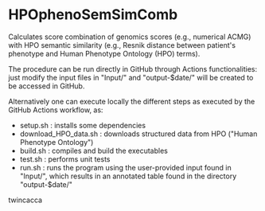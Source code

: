 # HPOphenoSemSimComb
Calculates score combination of genomics scores (e.g., numerical ACMG) with HPO semantic similarity (e.g., Resnik distance between patient's phenotype and Human Phenotype Ontology (HPO) terms).

The procedure can be run directly in GitHub through Actions functionalities: just modify the input files in "Input/" and "output-$date/" will be created to be accessed in GitHub. 

Alternatively one can execute locally the different steps as executed by the GitHub Actions workflow, as:

- setup.sh : installs some dependencies
- download_HPO_data.sh :  downloads structured data from HPO ("Human Phenotype Ontology")
- build.sh : compiles and build the executables
- test.sh : performs unit tests
- run.sh : runs the program using the user-provided input found in "Input/", which results in an annotated table found in the directory "output-$date/"

twincacca

